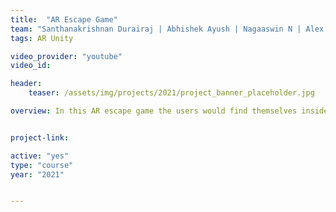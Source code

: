 ```yaml
---
title:  "AR Escape Game"
team: "Santhanakrishnan Durairaj | Abhishek Ayush | Nagaaswin N | Alex Jose"
tags: AR Unity

video_provider: "youtube"
video_id:

header:
    teaser: /assets/img/projects/2021/project_banner_placeholder.jpg

overview: In this AR escape game the users would find themselves inside a transparent tank. There would be water balloons coming towards the tank. The tank would get filled with water if the  balloons are not distroyed in time.


project-link:

active: "yes"
type: "course"
year: "2021"


---
```

